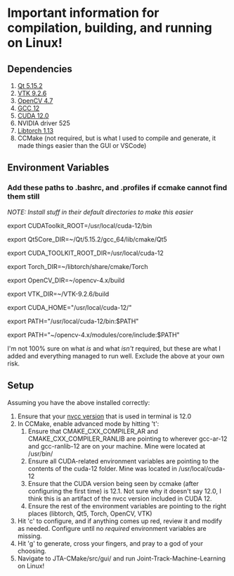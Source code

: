 # Important information for compilation, building, and running on Linux!

## Dependencies

1. [Qt 5.15.2](https://doc.qt.io/qt-5/gettingstarted.html)
2. [VTK 9.2.6](https://vtk.org/download/)
3. [OpenCV 4.7](https://docs.opencv.org/4.x/d7/d9f/tutorial_linux_install.html)
4. [GCC 12](https://itslinuxfoss.com/install-gcc-ubuntu-22-04/#2)
5. [CUDA 12.0](https://developer.nvidia.com/cuda-12-0-0-download-archive)
6. NVIDIA driver 525
7. [Libtorch 1.13](https://pytorch.org/get-started/locally/)
8. CCMake (not required, but is what I used to compile and generate, it made things easier than the GUI or VSCode)

## Environment Variables

### Add these paths to .bashrc, and .profiles if ccmake cannot find them still

*NOTE: Install stuff in their default directories to make this easier*

export CUDAToolkit_ROOT=/usr/local/cuda-12/bin

export Qt5Core_DIR=\~/Qt/5.15.2/gcc_64/lib/cmake/Qt5

export CUDA_TOOLKIT_ROOT_DIR=/usr/local/cuda-12

export Torch_DIR=\~/libtorch/share/cmake/Torch

export OpenCV_DIR=\~/opencv-4.x/build

export VTK_DIR=\~/VTK-9.2.6/build

export CUDA_HOME="/usr/local/cuda-12/"

export PATH="/usr/local/cuda-12/bin:$PATH"

export PATH="~/opencv-4.x/modules/core/include:$PATH"


I'm not 100% sure on what *is* and what *isn't* required, but these are what I added and everything managed to run well. Exclude the above at your own risk.

## Setup

Assuming you have the above installed correctly:

1. Ensure that your [nvcc version](https://linuxhint.com/update_alternatives_ubuntu/) that is used in terminal is 12.0
2. In CCMake, enable advanced mode by hitting 't': 
    1. Ensure that CMAKE_CXX_COMPILER_AR and CMAKE_CXX_COMPILER_RANLIB are pointing to wherever gcc-ar-12 and gcc-ranlib-12 are on your machine. Mine were located at /usr/bin/
    2. Ensure all CUDA-related environment variables are pointing to the contents of the cuda-12 folder. Mine was located in /usr/local/cuda-12
    3. Ensure that the CUDA version being seen by ccmake (after configuring the first time) is 12.1. Not sure why it doesn't say 12.0, I think this is an artifact of the nvcc version included in CUDA 12.
    4. Ensure the rest of the environment variables are pointing to the right places (libtorch, Qt5, Torch, OpenCV, VTK)
3. Hit 'c' to configure, and if anything comes up red, review it and modify as needed. Configure until no *required* environment variables are missing.
4. Hit 'g' to generate, cross your fingers, and pray to a god of your choosing. 
5. Navigate to JTA-CMake/src/gui/ and run Joint-Track-Machine-Learning on Linux!